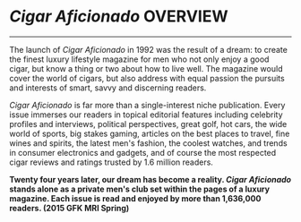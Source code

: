 # *Cigar Aficionado* OVERVIEW
---

The launch of *Cigar Aficionado* in 1992 was the result of a dream: to create the finest luxury lifestyle magazine for men who not only enjoy a good cigar, but know a thing or two about how to live well.  The magazine would cover the world of cigars, but also address with equal passion the pursuits and interests of smart, savvy and discerning readers.

*Cigar Aficionado* is far more than a single-interest niche publication. Every issue immerses our readers in topical editorial features including celebrity profiles and interviews, political perspectives, great golf, hot cars, the wide world of sports, big stakes gaming, articles on the best places to travel, fine wines and spirits, the latest men's fashion, the coolest watches, and trends in consumer electronics and gadgets, and of course the most respected cigar reviews and ratings trusted by 1.6 million readers.

**Twenty four years later, our dream has become a reality. *Cigar Aficionado* stands alone as a private men's club set within the pages of a luxury magazine.  Each issue is read and  enjoyed by more than 1,636,000 readers. (2015 GFK MRI Spring)**

<br />